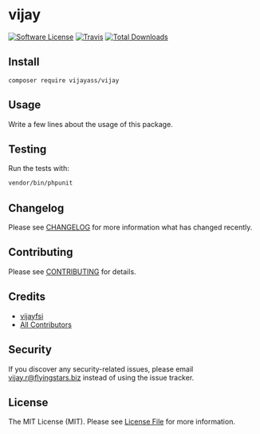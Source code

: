 # vijay

[![Software License](https://img.shields.io/badge/license-MIT-brightgreen.svg?style=flat-square)](LICENSE.md)
[![Travis](https://img.shields.io/travis/vijayass/vijay.svg?style=flat-square)]()
[![Total Downloads](https://img.shields.io/packagist/dt/vijayass/vijay.svg?style=flat-square)](https://packagist.org/packages/vijayass/vijay)

## Install
`composer require vijayass/vijay`

## Usage
Write a few lines about the usage of this package.

## Testing
Run the tests with:

``` bash
vendor/bin/phpunit
```

## Changelog
Please see [CHANGELOG](CHANGELOG.md) for more information what has changed recently.

## Contributing
Please see [CONTRIBUTING](CONTRIBUTING.md) for details.

## Credits

- [vijayfsi](https://github.com/vijayass)
- [All Contributors](https://github.com/vijayass/vijay/contributors)

## Security
If you discover any security-related issues, please email vijay.r@flyingstars.biz instead of using the issue tracker.

## License
The MIT License (MIT). Please see [License File](/LICENSE.md) for more information.